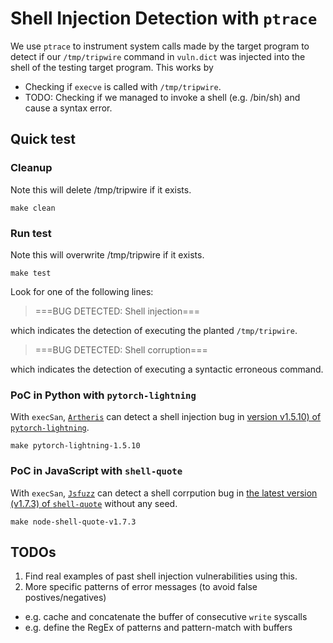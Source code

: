 # Shell Injection Detection with `ptrace`

We use `ptrace` to instrument system calls made by the target program to detect
if our `/tmp/tripwire` command in `vuln.dict` was injected into the shell of
the testing target program. This works by

- Checking if `execve` is called with `/tmp/tripwire`.
- TODO: Checking if we managed to invoke a shell (e.g. /bin/sh) and cause a
  syntax error.

## Quick test

### Cleanup
Note this will delete /tmp/tripwire if it exists.
```shell
make clean
```

### Run test
Note this will overwrite /tmp/tripwire if it exists.
```shell
make test
```

Look for one of the following lines:

> ===BUG DETECTED: Shell injection===

which indicates the detection of executing the planted `/tmp/tripwire`.


> ===BUG DETECTED: Shell corruption===

which indicates the detection of executing a syntactic erroneous command.


### PoC in Python with `pytorch-lightning`
With `execSan`, [`Artheris`](https://github.com/google/atheris) can detect a shell injection bug in [version v1.5.10) of `pytorch-lightning`](https://github.com/PyTorchLightning/pytorch-lightning/tree/1.5.0).
```shell
make pytorch-lightning-1.5.10
```

### PoC in JavaScript with `shell-quote`
With `execSan`, [`Jsfuzz`](https://gitlab.com/gitlab-org/security-products/analyzers/fuzzers/jsfuzz) can detect a shell corrpution bug in [the latest version (v1.7.3) of `shell-quote`](https://github.com/substack/node-shell-quote) without any seed.
```shell
make node-shell-quote-v1.7.3
```

## TODOs
1. Find real examples of past shell injection vulnerabilities using this.
2. More specific patterns of error messages (to avoid false postives/negatives)
  * e.g. cache and concatenate the buffer of consecutive `write` syscalls
  * e.g. define the RegEx of patterns and pattern-match with buffers

